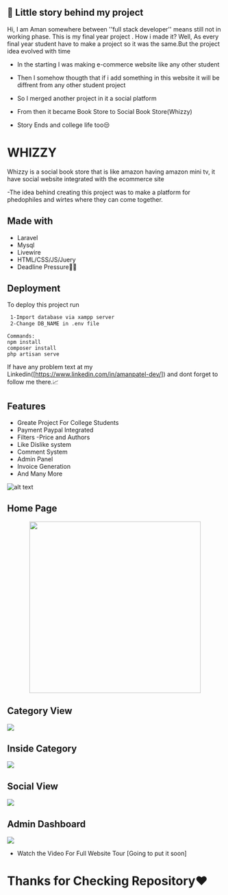 
## 🚀 Little story behind my project
Hi,
I am Aman somewhere between ''full stack developer'' means still not in working phase.
This is my final year project .
How i made it?
Well, As every final year student have to make a project so it was the same.But the project idea evolved with time 

- In the starting I was making e-commerce website like any other student
- Then I somehow thougth that if i add something in this website it will be diffrent from any other student project 
- So I merged another project in it a social platform
- From then it became Book Store to Social Book Store(Whizzy)  

- Story Ends and college life too😒


# WHIZZY

Whizzy is a social book store that is like amazon having amazon mini tv, it have social website integrated with the ecommerce site

-The idea behind creating this project was to make a platform for phedophiles and wirtes where they can come together.

## Made with
- Laravel
- Mysql
- Livewire
- HTML/CSS/JS/Juery
- Deadline Pressure🏹😐

## Deployment

To deploy this project run

```bash
 1-Import database via xampp server
 2-Change DB_NAME in .env file
```
```
Commands:
npm install
composer install
php artisan serve
```
If have any problem text at my Linkedin([https://www.linkedin.com/in/amanpatel-dev/]) and dont forget to follow me there.📈

## Features

- Greate Project For College Students
- Payment Paypal Integrated
- Filters -Price and Authors
- Like Dislike system
- Comment System
- Admin Panel
- Invoice Generation
- And Many More


![alt text](https://github.com/amanpatel-dev/social-book-store/blob/main/public/images/logomain.png)

## Home Page

<p align="center"><a href="https://laravel.com" target="_blank"><img src="https://github.com/amanpatel-dev/social-book-store/blob/main/ScreenShots/1.png" width="400"></a></p>

## Category View

<div><img src="https://github.com/amanpatel-dev/social-book-store/blob/main/ScreenShots/category%20page.png" ></div>

## Inside Category

<div><img src="https://github.com/amanpatel-dev/social-book-store/blob/main/ScreenShots/3-inside%20category.png" ></div>

## Social View    

<div><img src="https://github.com/amanpatel-dev/social-book-store/blob/main/ScreenShots/6-docial%20page.png" ></div>

## Admin Dashboard    

<div><img src="https://github.com/amanpatel-dev/social-book-store/blob/main/ScreenShots/7-admin%20dasd.png" ></div>

- Watch the Video For Full Website Tour [Going to put it soon]

# Thanks for Checking Repository❤️
